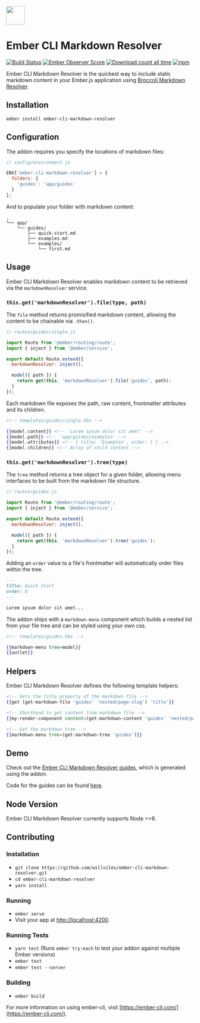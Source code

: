 <img src="https://user-images.githubusercontent.com/2046935/30438539-5e23da9e-9969-11e7-8fc1-1d67a7a23aa4.png" width="auto" height="50">

Ember CLI Markdown Resolver
======
[![Build Status](https://travis-ci.org/willviles/ember-cli-markdown-resolver.svg)](https://travis-ci.org/willviles/ember-cli-markdown-resolver) [![Ember Observer Score](http://emberobserver.com/badges/ember-cli-markdown-resolver.svg)](http://emberobserver.com/addons/ember-cli-markdown-resolver) [![Download count all time](https://img.shields.io/npm/dt/ember-cli-markdown-resolver.svg)]((https://www.npmjs.com/package/ember-cli-markdown-resolver)) [![npm](https://img.shields.io/npm/v/ember-cli-markdown-resolver.svg)](https://www.npmjs.com/package/ember-cli-markdown-resolver)

Ember CLI Markdown Resolver is the quickest way to include static markdown content in your Ember.js application using [Broccoli Markdown Resolver](https://github.com/willviles/broccoli-markdown-resolver).

## Installation

```
ember install ember-cli-markdown-resolver
```

## Configuration

The addon requires you specify the locations of markdown files:

```js
// config/environment.js

ENV['ember-cli-markdown-resolver'] = {
  folders: {
    'guides': 'app/guides'
  }
};
```

And to populate your folder with markdown content:

```shell
.
└── app/
    └── guides/
        ├── quick-start.md
        ├── examples.md
        └── examples/
            └── first.md
```

## Usage

Ember CLI Markdown Resolver enables markdown content to be retrieved via the `markdownResolver` service.

### `this.get('markdownResolver').file(type, path)`

The `file` method returns promisified markdown content, allowing the content to be chainable via `.then()`.

```js
// routes/guides/single.js

import Route from '@ember/routing/route';
import { inject } from '@ember/service';

export default Route.extend({
  markdownResolver: inject(),

  model({ path }) {
    return get(this, 'markdownResolver').file('guides', path);
  }
});
```

Each markdown file exposes the path, raw content, frontmatter attributes and its children.

```hbs
<!-- templates/guides/single.hbs -->

{{model.content}} <!-- 'Lorem ipsum dolor sit amet' -->
{{model.path}} <!-- 'app/guides/examples' -->
{{model.attributes}} <!-- { title: 'Examples', order: 1 } -->
{{model.children}} <!-- Array of child content -->
```

### `this.get('markdownResolver').tree(type)`

The `tree` method returns a tree object for a given folder, allowing menu interfaces to be built from the markdown file structure.

```js
// routes/guides.js

import Route from '@ember/routing/route';
import { inject } from '@ember/service';

export default Route.extend({
  markdownResolver: inject(),

  model({ path }) {
    return get(this, 'markdownResolver').tree('guides');
  }
});
```

Adding an `order` value to a file's frontmatter will automatically order files within the tree.

```md
---
title: Quick Start
order: 0
---

Lorem ipsum dolor sit amet...
```

The addon ships with a `markdown-menu` component which builds a nested list from your file tree and can be styled using your own css.

```hbs
<!-- templates/guides.hbs -->

{{markdown-menu tree=model}}
{{outlet}}
```

## Helpers

Ember CLI Markdown Resolver defines the following template helpers:

```hbs
<!-- Gets the title property of the markdown file -->
{{get (get-markdown-file 'guides' 'nested/page-slug') 'title'}}

<!-- Shorthand to get content from markdown file -->
{{my-render-component content=(get-markdown-content 'guides' 'nested/page-slug')}}

<!-- Get the markdown tree -->
{{markdown-menu tree=(get-markdown-tree 'guides')}}
```

## Demo

Check out the [Ember CLI Markdown Resolver guides](https://willviles.github.io/ember-cli-markdown-resolver), which is generated using the addon.

Code for the guides can be found [here](https://github.com/willviles/ember-cli-markdown-resolver/tree/master/tests/dummy).

## Node Version

Ember CLI Markdown Resolver currently supports Node >=6.

## Contributing

### Installation

* `git clone https://github.com/willviles/ember-cli-markdown-resolver.git`
* `cd ember-cli-markdown-resolver`
* `yarn install`

### Running

* `ember serve`
* Visit your app at [http://localhost:4200](http://localhost:4200).

### Running Tests

* `yarn test` (Runs `ember try:each` to test your addon against multiple Ember versions)
* `ember test`
* `ember test --server`

### Building

* `ember build`

For more information on using ember-cli, visit [https://ember-cli.com/](https://ember-cli.com/).
